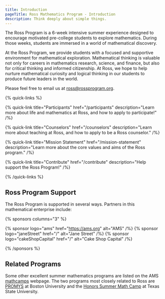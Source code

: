 ```yaml
---
title: Introduction
pageTitle: Ross Mathematics Program - Introduction
description: Think deeply about simple things.
---
```


The Ross Program is a 6-week intensive summer experience designed to encourage motivated pre-college students to explore mathematics. During those weeks, students are immersed in a world of mathematical discovery.

At the Ross Program, we provide students with a focused and supportive environment for mathematical exploration. Mathematical thinking is valuable not only for careers in mathematics research, science, and finance, but also for critical thinking and informed citizenship. At Ross, we hope to help nurture mathematical curiosity and logical thinking in our students to produce future leaders in the world.

Please feel free to email us at [ross@rossprogram.org](mailto:ross@rossprogram.org).

{% quick-links %}

{% quick-link title="Participants" href="/participants" description="Learn more about life and mathematics at Ross, and how to apply to participate!" /%}

{% quick-link title="Counselors" href="/counselors" description="Learn more about teaching at Ross, and how to apply to be a Ross counselor." /%}

{% quick-link title="Mission Statement" href="/mission-statement" description="Learn more about the core values and aims of the Ross program." /%}

{% quick-link title="Contribute" href="/contribute" description="Help support the Ross Program!" /%}

{% /quick-links %}

## Ross Program Support

The Ross Program is supported in several ways. Partners in this mathematical enterprise include:

{% sponsors columns="3" %}

{% sponsor logo="ams" href="https://ams.org" alt="AMS" /%}
{% sponsor logo="janeStreet" href="/" alt="Jane Street" /%}
{% sponsor logo="cakeShopCapital" href="/" alt="Cake Shop Capital" /%}

{% /sponsors %}

## Related Programs

Some other excellent summer mathematics programs are listed on the AMS [mathcamps](https://ams.org/opportunities) webpage. The two programs most closely related to Ross are [PROMYS](https://promys.org) at Boston University and the [Honors Summer Math Camp](https://txstate.edu/mathworks/camps/Summer-Math-Camps-Information/hsmc.html) at Texas State University.